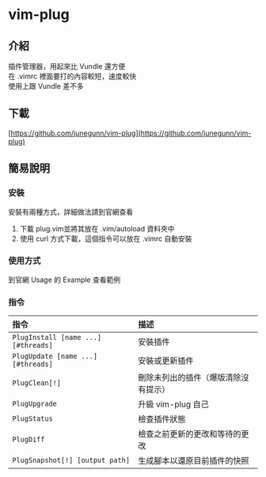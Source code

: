 # vim-plug

## 介紹

插件管理器，用起來比 Vundle 還方便  
在 .vimrc 裡面要打的內容較短，速度較快  
使用上跟 Vundle 差不多

## 下載

[https://github.com/junegunn/vim-plug](https://github.com/junegunn/vim-plug)

## 簡易說明

### 安裝

安裝有兩種方式，詳細做法請到官網查看

1. 下載 plug.vim並將其放在 .vim/autoload 資料夾中
2. 使用 curl 方式下載，這個指令可以放在 .vimrc 自動安裝

### 使用方式

到官網 Usage 的 Example 查看範例

### 指令

| 指令 | 描述 |
| :--- | :--- |
| `PlugInstall [name ...] [#threads]` | 安裝插件 |
| `PlugUpdate [name ...] [#threads]` | 安裝或更新插件 |
| `PlugClean[!]` | 刪除未列出的插件（爆版清除沒有提示） |
| `PlugUpgrade` | 升級 vim-plug 自己 |
| `PlugStatus` | 檢查插件狀態 |
| `PlugDiff` | 檢查之前更新的更改和等待的更改 |
| `PlugSnapshot[!] [output path]` | 生成腳本以還原目前插件的快照 |

